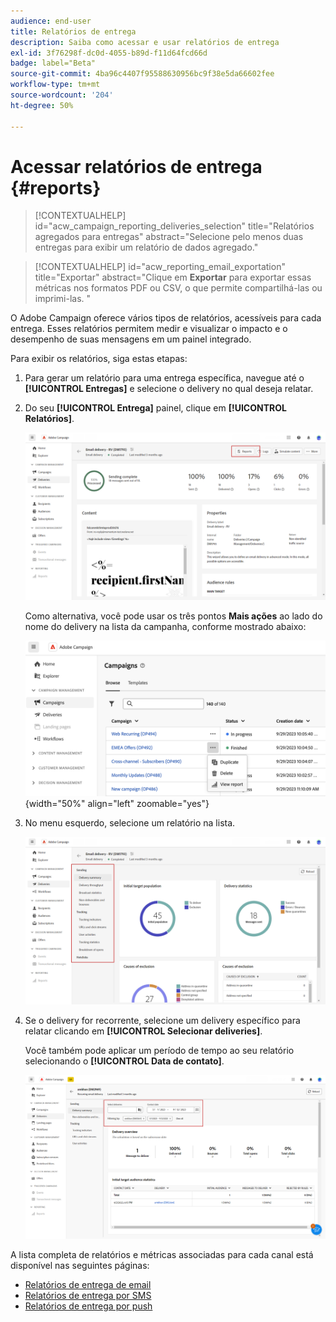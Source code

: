 ```yaml
---
audience: end-user
title: Relatórios de entrega
description: Saiba como acessar e usar relatórios de entrega
exl-id: 3f76298f-dc0d-4055-b89d-f11d64fcd66d
badge: label="Beta"
source-git-commit: 4ba96c4407f95588630956bc9f38e5da66602fee
workflow-type: tm+mt
source-wordcount: '204'
ht-degree: 50%

---
```


# Acessar relatórios de entrega {#reports}

>[!CONTEXTUALHELP]
>id="acw_campaign_reporting_deliveries_selection"
>title="Relatórios agregados para entregas"
>abstract="Selecione pelo menos duas entregas para exibir um relatório de dados agregado."


>[!CONTEXTUALHELP]
>id="acw_reporting_email_exportation"
>title="Exportar"
>abstract="Clique em **Exportar** para exportar essas métricas nos formatos PDF ou CSV, o que permite compartilhá-las ou imprimi-las. "

O Adobe Campaign oferece vários tipos de relatórios, acessíveis para cada entrega. Esses relatórios permitem medir e visualizar o impacto e o desempenho de suas mensagens em um painel integrado.

Para exibir os relatórios, siga estas etapas:

1. Para gerar um relatório para uma entrega específica, navegue até o **[!UICONTROL Entregas]** e selecione o delivery no qual deseja relatar.

1. Do seu **[!UICONTROL Entrega]** painel, clique em **[!UICONTROL Relatórios]**.

   ![](assets/reporting2.png)

   Como alternativa, você pode usar os três pontos **Mais ações** ao lado do nome do delivery na lista da campanha, conforme mostrado abaixo:

   ![](assets/campaign-reports-view.png){width="50%" align="left" zoomable="yes"}

1. No menu esquerdo, selecione um relatório na lista.

   ![](assets/reporting.png)

1. Se o delivery for recorrente, selecione um delivery específico para relatar clicando em **[!UICONTROL Selecionar deliveries]**.

   Você também pode aplicar um período de tempo ao seu relatório selecionando o **[!UICONTROL Data de contato]**.

   ![](assets/delivery-recurring.png)

A lista completa de relatórios e métricas associadas para cada canal está disponível nas seguintes páginas:

* [Relatórios de entrega de email](email-report.md)
* [Relatórios de entrega por SMS](sms-report.md)
* [Relatórios de entrega por push](push-report.md)
